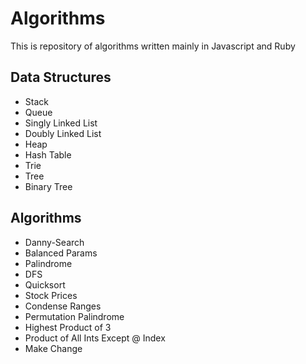 Algorithms
==========

This is repository of algorithms written mainly in Javascript and Ruby

Data Structures
-----
* Stack
* Queue
* Singly Linked List
* Doubly Linked List
* Heap
* Hash Table
* Trie
* Tree
* Binary Tree

Algorithms
-----
* Danny-Search
* Balanced Params
* Palindrome
* DFS
* Quicksort
* Stock Prices
* Condense Ranges
* Permutation Palindrome
* Highest Product of 3
* Product of All Ints Except @ Index
* Make Change